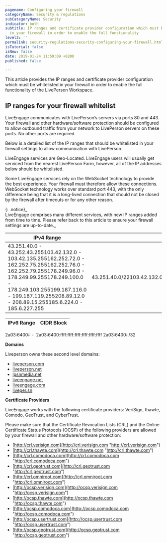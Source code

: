 ```yaml
---
pagename: Configuring your firewall
categoryName: Security & regulations
subCategoryName: Security
indicator: both
subtitle: IP ranges and certificate provider configuration which must be whitelisted
  in your firewall in order to enable the full functionality
level3: ''
permalink: security-regulations-security-configuring-your-firewall.html
isTutorial: false
isNew: false
date: 2019-01-24 11:59:09 +0200
published: false

---
```

This article provides the IP ranges and certificate provider configuration which must be whitelisted in your firewall in order to enable the full functionality of the LivePerson Workspace.

## IP ranges for your firewall whitelist

LiveEngage communicates with LivePerson’s servers via ports 80 and 443. Your firewall and other hardware/software protection should be configured to allow outbound traffic from your network to LivePerson servers on these ports. No other ports are required.

Below is a detailed list of the IP ranges that should be whitelisted in your firewall settings to allow communication with LivePerson.

LiveEngage services are Geo-Located. LiveEngage users will usually get serviced from the nearest LivePerson Farm, however, all of the IP addresses below should be whitelisted.

Some LiveEngage services rely on the WebSocket technology to provide the best experience. Your firewall must therefore allow these connections. WebSocket technology works over standard port 443, with the only difference being that it is a long-lived connection that should not be closed by the firewall after timeouts or for any other reason.

{: .notice}_  
LiveEngage comprises many different services, with new IP ranges added from time to time. Please refer back to this article to ensure your firewall settings are up-to-date._

| IPv4 Range | CIDR Block |
| --- | --- |
| 43.251.40.0 - 43.252.43.255103.42.132.0 - 103.42.135.255162.252.72.0 - 162.252.75.255162.252.76.0 - 162.252.79.255178.249.96.0 - 178.249.99.255178.249.100.0 - 178.249.103.255199.187.116.0 - 199.187.119.255208.89.12.0 - 208.89.15.255185.6.224.0 - 185.6.227.255 | 43.251.40.0/22103.42.132.0/22162.252.72.0/22162.252.76.0/22178.249.96.0/22178.249.100.0/22199.187.116.0/22208.89.12.0/22185.6.224.0/22 |

| IPv6 Range | CIDR Block |
| --- | --- |
2a03:6400:: -  2a03:6400:ffff:ffff:ffff:ffff:ffff:ffff			2a03:6400::/32

**Domains**

Liveperson owns these second level domains:

* [liveperson.com](http://liveperson.com/)
* [liveperson.net](http://liveperson.net/)
* [lpsnmedia.net](http://lpsnmedia.net/)
* [liveengage.net](http://liveengage.net/)
* [liveengage.com](http://liveengage.com/)
* [liveper.sn](http://liveper.sn/)

**Certificate Providers**

LiveEngage works with the following certificate providers: VeriSign, thawte, Comodo, GeoTrust, and CyberTrust.

Please make sure that the Certificate Revocation Lists (CRL) and the Online Certificate Status Protocols (OCSP) of the following providers are allowed by your firewall and other hardware/software protection:

* [http://crl.verisign.com](http://crl.verisign.com "http://crl.verisign.com")
* [http://crl.thawte.com](http://crl.thawte.com "http://crl.thawte.com")
* [http://crl.comodoca.com](http://crl.comodoca.com "http://crl.comodoca.com")
* [http://crl.geotrust.com](http://crl.geotrust.com "http://crl.geotrust.com")
* [http://crl.omniroot.com](http://crl.omniroot.com "http://crl.omniroot.com")
* [http://ocsp.verisign.com](http://ocsp.verisign.com "http://ocsp.verisign.com")
* [http://ocsp.thawte.com](http://ocsp.thawte.com "http://ocsp.thawte.com")
* [http://ocsp.comodoca.com](http://ocsp.comodoca.com "http://ocsp.comodoca.com")
* [http://ocsp.usertrust.com](http://ocsp.usertrust.com "http://ocsp.usertrust.com")
* [http://ocsp.geotrust.com](http://ocsp.geotrust.com "http://ocsp.geotrust.com")